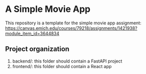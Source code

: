 # A Simple Movie App
This repository is a template for the simple movie app assignment: https://canvas.emich.edu/courses/79218/assignments/1421938?module_item_id=3644834

## Project organization
1. backend/: this folder should contain a FastAPI project
2. frontend/: this folder should contain a React app
